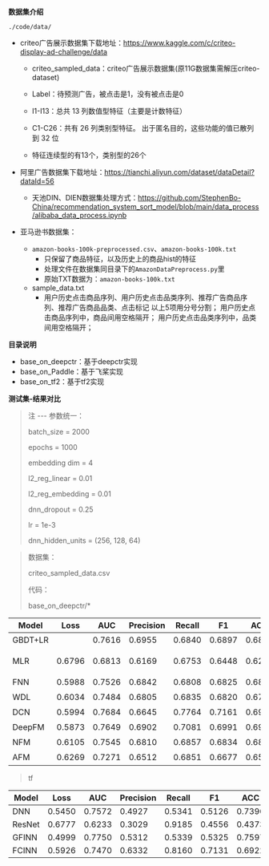 **数据集介绍**

`./code/data/`

+ criteo广告展示数据集下载地址：https://www.kaggle.com/c/criteo-display-ad-challenge/data
  + criteo_sampled_data：criteo广告展示数据集(原11G数据集需解压criteo-dataset)
  + Label：待预测广告，被点击是1，没有被点击是0
  + I1-I13：总共 13 列数值型特征（主要是计数特征）
  + C1-C26：共有 26 列类别型特征。 出于匿名目的，这些功能的值已散列到 32 位

  + 特征连续型的有13个，类别型的26个

+ 阿里广告数据集下载地址：https://tianchi.aliyun.com/dataset/dataDetail?dataId=56
  + 天池DIN、DIEN数据集处理方式：https://github.com/StephenBo-China/recommendation_system_sort_model/blob/main/data_process/alibaba_data_process.ipynb

+ 亚马逊书数据集：
  + `amazon-books-100k-preprocessed.csv`、`amazon-books-100k.txt`
    + 只保留了商品特征，以及历史上的商品hist的特征
    + 处理文件在数据集同目录下的`AmazonDataPreprocess.py`里
    + 原始TXT数据为：`amazon-books-100k.txt`
  + sample_data.txt
    + 用户历史点击商品序列、用户历史点击品类序列、推荐广告商品序列、推荐广告商品品类、点击标记
      以上5项用分号分割；
      用户历史点击商品序列中，商品间用空格隔开；
      用户历史点击品类序列中，品类间用空格隔开；

**目录说明**

+ base_on_deepctr：基于deepctr实现
+ base_on_Paddle：基于飞桨实现
+ base_on_tf2：基于tf2实现



**测试集-结果对比**

> 注 --- 参数统一：
>
> batch_size = 2000
>
> epochs = 1000
>
> embedding dim = 4
>
> l2_reg_linear = 0.01
>
> l2_reg_embedding = 0.01
>
> dnn_dropout = 0.25
>
> lr = 1e-3
>
> dnn_hidden_units = (256, 128, 64)

> 数据集：
>
> criteo_sampled_data.csv
>
> 代码：
>
> base_on_deepctr/*

| Model   | Loss   | AUC    | Precision | Recall | F1     | ACC    | Time  |
| ------- | ------ | ------ | --------- | ------ | ------ | ------ | ----- |
| GBDT+LR |        | 0.7616 | 0.6955    | 0.6840 | 0.6897 | 0.689  | 5分   |
| MLR     | 0.6796 | 0.6813 | 0.6169    | 0.6753 | 0.6448 | 0.6262 | 3小时 |
| FNN     | 0.5988 | 0.7526 | 0.6842    | 0.6808 | 0.6825 | 0.6812 | 40分  |
| WDL     | 0.6034 | 0.7484 | 0.6805    | 0.6835 | 0.6820 | 0.6758 | 39分  |
| DCN     | 0.5994 | 0.7684 | 0.6645    | 0.7764 | 0.7161 | 0.6926 | 58分  |
| DeepFM  | 0.5873 | 0.7649 | 0.6902    | 0.7081 | 0.6991 | 0.6956 | 74分  |
| NFM     | 0.6105 | 0.7545 | 0.6810    | 0.6857 | 0.6834 | 0.6828 | 49分  |
| AFM     | 0.6269 | 0.7271 | 0.6512    | 0.6851 | 0.6677 | 0.6596 | 84分  |

> tf

| Model  | Loss   | AUC    | Precision | Recall | F1     | ACC    |
| ------ | ------ | ------ | --------- | ------ | ------ | ------ |
| DNN    | 0.5450 | 0.7572 | 0.4927    | 0.5341 | 0.5126 | 0.7396 |
| ResNet | 0.6777 | 0.6233 | 0.3029    | 0.9185 | 0.4556 | 0.4373 |
| GFINN  | 0.4999 | 0.7750 | 0.5312    | 0.5339 | 0.5325 | 0.7597 |
| FCINN  | 0.5926 | 0.7470 | 0.6332    | 0.8160 | 0.7131 | 0.6922 |





